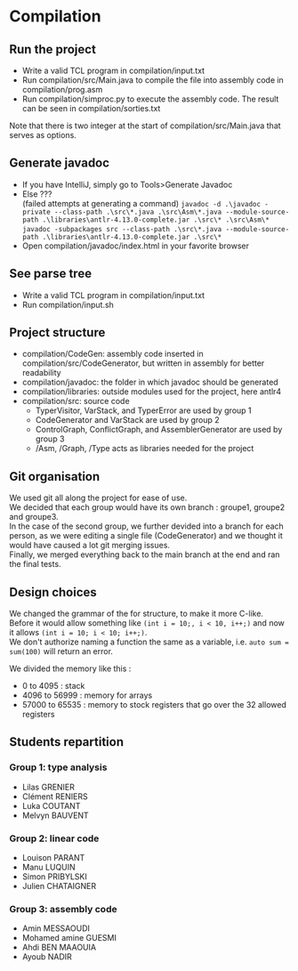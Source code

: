 # Compilation

## Run the project

- Write a valid TCL program in compilation/input.txt
- Run compilation/src/Main.java to compile the file into assembly code in compilation/prog.asm
- Run compilation/simproc.py to execute the assembly code. The result can be seen in compilation/sorties.txt

Note that there is two integer at the start of compilation/src/Main.java that serves as options.

## Generate javadoc

- If you have IntelliJ, simply go to Tools>Generate Javadoc
- Else ???  
  (failed attempts at generating a command)
```javadoc -d .\javadoc -private --class-path .\src\*.java .\src\Asm\*.java --module-source-path .\libraries\antlr-4.13.0-complete.jar .\src\* .\src\Asm\*```  
```javadoc -subpackages src --class-path .\src\*.java --module-source-path .\libraries\antlr-4.13.0-complete.jar .\src\*```  
- Open compilation/javadoc/index.html in your favorite browser

## See parse tree

- Write a valid TCL program in compilation/input.txt
- Run compilation/input.sh

## Project structure

- compilation/CodeGen: assembly code inserted in compilation/src/CodeGenerator, but written in assembly for better readability
- compilation/javadoc: the folder in which javadoc should be generated
- compilation/libraries: outside modules used for the project, here antlr4
- compilation/src: source code
    - TyperVisitor, VarStack, and TyperError are used by group 1
    - CodeGenerator and VarStack are used by group 2
    - ControlGraph, ConflictGraph, and AssemblerGenerator are used by group 3
    - /Asm, /Graph, /Type acts as libraries needed for the project

## Git organisation

We used git all along the project for ease of use.  
We decided that each group would have its own branch : groupe1, groupe2 and groupe3.  
In the case of the second group, we further devided into a branch for each person,
as we were editing a single file (CodeGenerator) and we thought it would have caused a lot git merging issues.  
Finally, we merged everything back to the main branch at the end and ran the final tests.

## Design choices

We changed the grammar of the for structure, to make it more C-like. Before it would allow something like
```(int i = 10;, i < 10, i++;)``` and now it allows ```(int i = 10; i < 10; i++;)```.  
We don't authorize naming a function the same as a variable, i.e. `auto sum = sum(100)` will return an error.  

We divided the memory like this :
- 0 to 4095 : stack
- 4096 to 56999 : memory for arrays
- 57000 to 65535 : memory to stock registers that go over the 32 allowed registers

## Students repartition

### Group 1: type analysis

- Lilas GRENIER
- Clément RENIERS
- Luka COUTANT
- Melvyn BAUVENT

### Group 2: linear code

- Louison PARANT
- Manu LUQUIN
- Simon PRIBYLSKI
- Julien CHATAIGNER

### Group 3: assembly code

- Amin MESSAOUDI
- Mohamed amine GUESMI
- Ahdi BEN MAAOUIA
- Ayoub NADIR